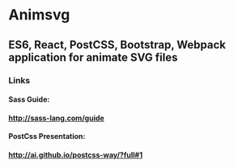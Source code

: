 # Animsvg

## ES6, React, PostCSS, Bootstrap, Webpack application for animate SVG files

### Links

#### Sass Guide:
#### http://sass-lang.com/guide

#### PostCss Presentation:
#### http://ai.github.io/postcss-way/?full#1

